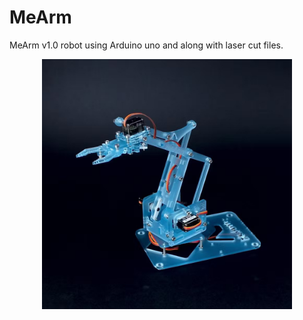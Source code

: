 # MeArm
MeArm v1.0 robot using Arduino uno and along with laser cut files.

<p align="center">
    <img src="https://raw.githubusercontent.com/Mohsen-Khodabakhshi/MeArm/main/MeArm.jpg" style="height:400px;">
</p>